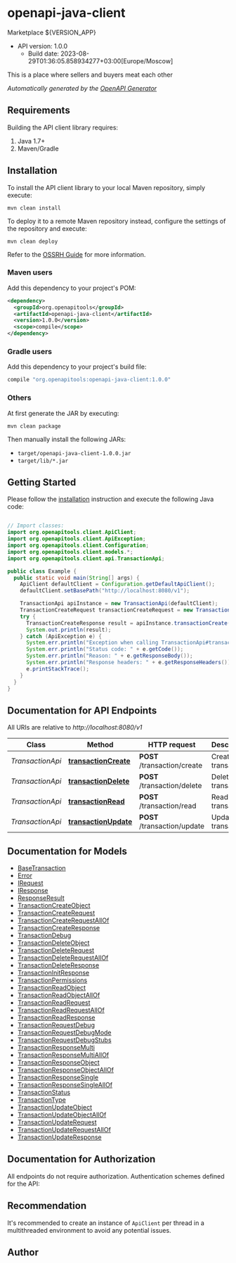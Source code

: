 # openapi-java-client

Marketplace ${VERSION_APP}
- API version: 1.0.0
  - Build date: 2023-08-29T01:36:05.858934277+03:00[Europe/Moscow]

This is a place where sellers and buyers meat each other


*Automatically generated by the [OpenAPI Generator](https://openapi-generator.tech)*


## Requirements

Building the API client library requires:
1. Java 1.7+
2. Maven/Gradle

## Installation

To install the API client library to your local Maven repository, simply execute:

```shell
mvn clean install
```

To deploy it to a remote Maven repository instead, configure the settings of the repository and execute:

```shell
mvn clean deploy
```

Refer to the [OSSRH Guide](http://central.sonatype.org/pages/ossrh-guide.html) for more information.

### Maven users

Add this dependency to your project's POM:

```xml
<dependency>
  <groupId>org.openapitools</groupId>
  <artifactId>openapi-java-client</artifactId>
  <version>1.0.0</version>
  <scope>compile</scope>
</dependency>
```

### Gradle users

Add this dependency to your project's build file:

```groovy
compile "org.openapitools:openapi-java-client:1.0.0"
```

### Others

At first generate the JAR by executing:

```shell
mvn clean package
```

Then manually install the following JARs:

* `target/openapi-java-client-1.0.0.jar`
* `target/lib/*.jar`

## Getting Started

Please follow the [installation](#installation) instruction and execute the following Java code:

```java

// Import classes:
import org.openapitools.client.ApiClient;
import org.openapitools.client.ApiException;
import org.openapitools.client.Configuration;
import org.openapitools.client.models.*;
import org.openapitools.client.api.TransactionApi;

public class Example {
  public static void main(String[] args) {
    ApiClient defaultClient = Configuration.getDefaultApiClient();
    defaultClient.setBasePath("http://localhost:8080/v1");

    TransactionApi apiInstance = new TransactionApi(defaultClient);
    TransactionCreateRequest transactionCreateRequest = new TransactionCreateRequest(); // TransactionCreateRequest | Request body
    try {
      TransactionCreateResponse result = apiInstance.transactionCreate(transactionCreateRequest);
      System.out.println(result);
    } catch (ApiException e) {
      System.err.println("Exception when calling TransactionApi#transactionCreate");
      System.err.println("Status code: " + e.getCode());
      System.err.println("Reason: " + e.getResponseBody());
      System.err.println("Response headers: " + e.getResponseHeaders());
      e.printStackTrace();
    }
  }
}

```

## Documentation for API Endpoints

All URIs are relative to *http://localhost:8080/v1*

Class | Method | HTTP request | Description
------------ | ------------- | ------------- | -------------
*TransactionApi* | [**transactionCreate**](docs/TransactionApi.md#transactionCreate) | **POST** /transaction/create | Create transaction
*TransactionApi* | [**transactionDelete**](docs/TransactionApi.md#transactionDelete) | **POST** /transaction/delete | Delete transaction
*TransactionApi* | [**transactionRead**](docs/TransactionApi.md#transactionRead) | **POST** /transaction/read | Read transaction
*TransactionApi* | [**transactionUpdate**](docs/TransactionApi.md#transactionUpdate) | **POST** /transaction/update | Update transaction


## Documentation for Models

 - [BaseTransaction](docs/BaseTransaction.md)
 - [Error](docs/Error.md)
 - [IRequest](docs/IRequest.md)
 - [IResponse](docs/IResponse.md)
 - [ResponseResult](docs/ResponseResult.md)
 - [TransactionCreateObject](docs/TransactionCreateObject.md)
 - [TransactionCreateRequest](docs/TransactionCreateRequest.md)
 - [TransactionCreateRequestAllOf](docs/TransactionCreateRequestAllOf.md)
 - [TransactionCreateResponse](docs/TransactionCreateResponse.md)
 - [TransactionDebug](docs/TransactionDebug.md)
 - [TransactionDeleteObject](docs/TransactionDeleteObject.md)
 - [TransactionDeleteRequest](docs/TransactionDeleteRequest.md)
 - [TransactionDeleteRequestAllOf](docs/TransactionDeleteRequestAllOf.md)
 - [TransactionDeleteResponse](docs/TransactionDeleteResponse.md)
 - [TransactionInitResponse](docs/TransactionInitResponse.md)
 - [TransactionPermissions](docs/TransactionPermissions.md)
 - [TransactionReadObject](docs/TransactionReadObject.md)
 - [TransactionReadObjectAllOf](docs/TransactionReadObjectAllOf.md)
 - [TransactionReadRequest](docs/TransactionReadRequest.md)
 - [TransactionReadRequestAllOf](docs/TransactionReadRequestAllOf.md)
 - [TransactionReadResponse](docs/TransactionReadResponse.md)
 - [TransactionRequestDebug](docs/TransactionRequestDebug.md)
 - [TransactionRequestDebugMode](docs/TransactionRequestDebugMode.md)
 - [TransactionRequestDebugStubs](docs/TransactionRequestDebugStubs.md)
 - [TransactionResponseMulti](docs/TransactionResponseMulti.md)
 - [TransactionResponseMultiAllOf](docs/TransactionResponseMultiAllOf.md)
 - [TransactionResponseObject](docs/TransactionResponseObject.md)
 - [TransactionResponseObjectAllOf](docs/TransactionResponseObjectAllOf.md)
 - [TransactionResponseSingle](docs/TransactionResponseSingle.md)
 - [TransactionResponseSingleAllOf](docs/TransactionResponseSingleAllOf.md)
 - [TransactionStatus](docs/TransactionStatus.md)
 - [TransactionType](docs/TransactionType.md)
 - [TransactionUpdateObject](docs/TransactionUpdateObject.md)
 - [TransactionUpdateObjectAllOf](docs/TransactionUpdateObjectAllOf.md)
 - [TransactionUpdateRequest](docs/TransactionUpdateRequest.md)
 - [TransactionUpdateRequestAllOf](docs/TransactionUpdateRequestAllOf.md)
 - [TransactionUpdateResponse](docs/TransactionUpdateResponse.md)


## Documentation for Authorization

All endpoints do not require authorization.
Authentication schemes defined for the API:

## Recommendation

It's recommended to create an instance of `ApiClient` per thread in a multithreaded environment to avoid any potential issues.

## Author



